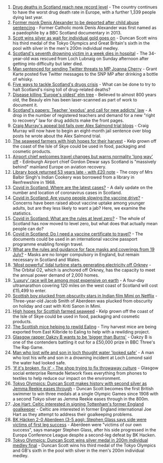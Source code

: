 1. [Drug deaths in Scotland reach new record level](https://www.bbc.co.uk/news/uk-scotland-58024296) - The country continues to have the worst drug death rate in Europe, with a further 1,339 people dying last year.
2. [Former monk Denis Alexander to be deported after child abuse sentencing](https://www.bbc.co.uk/news/uk-scotland-highlands-islands-58025383) - Former Catholic monk Denis Alexander was first named as a paedophile by a BBC Scotland documentary in 2013.
3. [Scott wins silver as wait for individual gold goes on](https://www.bbc.co.uk/sport/olympics/58021616) - Duncan Scott wins his third medal of the Tokyo Olympics and Great Britain's sixth in the pool with silver in the men's 200m individual medley.
4. [Scotland's seventh drowning victim in a week dies in hospital](https://www.bbc.co.uk/news/uk-scotland-tayside-central-58026262) - The 34-year-old was rescued from Loch Lubnaig on Sunday afternoon after getting into difficulty but later died.
5. [Man sentenced for sending Twitter threats to MP Joanna Cherry](https://www.bbc.co.uk/news/uk-scotland-edinburgh-east-fife-58025872) - Grant Karte posted five Twitter messages to the SNP MP after drinking a bottle of whisky.
6. [Five ways to tackle Scotland's drugs crisis](https://www.bbc.co.uk/news/uk-scotland-glasgow-west-48921696) - What can be done to try to halt Scotland's rising toll of drug-related deaths?
7. [Disease killing 'Europe's oldest' elm tree](https://www.bbc.co.uk/news/uk-scotland-highlands-islands-58013952) - Believed to almost 800 years old, the Beauly elm has been laser-scanned as part of work to document it.
8. [Scotland's papers: Teacher 'exodus' and call for new addicts' law](https://www.bbc.co.uk/news/uk-scotland-58021216) - A drop in the number of registered teachers and demand for a new "right to recovery" law for drug addicts make the front pages.
9. [Craig Murray's appeal bid fails over Alex Salmond trial blogs](https://www.bbc.co.uk/news/uk-scotland-58018127) - Craig Murray will now have to begin an eight-month jail sentence over blog posts he wrote about the Alex Salmond trial.
10. [The seaweed farmers with high hopes for their harvest](https://www.bbc.co.uk/news/uk-scotland-57996627) - Kelp grown off the coast of the Isle of Skye could be used in food, packaging and cosmetic products.
11. [Airport chief welcomes travel changes but warns normality 'long way' off](https://www.bbc.co.uk/news/uk-scotland-58010197) - Edinburgh Airport chief Gordon Dewar says Scotland is "massively behind" mainland Europe on aviation recovery.
12. [Library book returned 53 years late - with £20 note](https://www.bbc.co.uk/news/uk-scotland-glasgow-west-58009418) - The copy of Mrs Balbir Singh's Indian Cookery was borrowed from a library in Renfrewshire in 1968.
13. [Covid in Scotland: Where are the latest cases?](https://www.bbc.co.uk/news/uk-scotland-53511877) - A daily update on the number and location of coronavirus cases in Scotland.
14. [Covid in Scotland: Are young people slowing the vaccine drive?](https://www.bbc.co.uk/news/uk-scotland-57915106) - Concerns have been raised about vaccine uptake among younger adults, but are they less likely to want a jab? Here, we examine the statistics.
15. [Covid in Scotland: What are the rules at level zero?](https://www.bbc.co.uk/news/uk-scotland-53166816) - The whole of Scotland has now moved to level zero, but what does that actually mean people can do?
16. [Covid in Scotland: Do I need a vaccine certificate to travel?](https://www.bbc.co.uk/news/uk-scotland-57519070) - The documents could be used in an international vaccine passport programme enabling foreign travel.
17. [What are the rules and guidance for face masks and coverings from 19 July?](https://www.bbc.co.uk/news/health-51205344) - Masks are no longer compulsory in England, but remain necessary in Scotland and Wales.
18. ['Most powerful' tidal turbine starts generating electricity off Orkney](https://www.bbc.co.uk/news/uk-scotland-north-east-orkney-shetland-57991351) - The Orbital O2, which is anchored off Orkney, has the capacity to meet the annual power demand of 2,000 homes.
19. ['Luxury' race will be among most expensive on earth](https://www.bbc.co.uk/news/uk-scotland-57975285) - A four-day ultramarathon covering 120 miles on the west coast of Scotland will cost £15,499 to enter.
20. [Scottish boy plucked from obscurity stars in Indian film Mimi on Netflix](https://www.bbc.co.uk/news/uk-scotland-north-east-orkney-shetland-57983621) - Three-year-old Jacob Smith of Aberdeen was plucked from obscurity on holiday and cast with Kriti Sanon in Mimi.
21. [High hopes for Scottish farmed seaweed](https://www.bbc.co.uk/news/uk-scotland-58020364) - Kelp grown off the coast of the Isle of Skye could be used in food, packaging and cosmetic products.
22. [The Scottish mice helping to rewild Ealing](https://www.bbc.co.uk/news/uk-scotland-58002484) - Tiny harvest mice are being exported from East Kilbride to Ealing to help with a rewilding project.
23. [Glasgow rapper Oakzy B wants to be 'bigger than Burns'](https://www.bbc.co.uk/news/uk-scotland-57982866) - Oakzy B is one of the contenders battling it out for a £50,000 prize in BBC Three's The Rap Game.
24. [Man who lost wife and son in loch thought water 'looked safe'](https://www.bbc.co.uk/news/uk-scotland-glasgow-west-57968728) - A man who lost his wife and son in a drowning incident at Loch Lomond said the water had looked safe.
25. ['If it's broken, fix it' - The shop trying to fix throwaway culture](https://www.bbc.co.uk/news/uk-scotland-57945907) - Glasgow social enterprise Remade Network fixes everything from phones to textiles to help reduce our impact on the environment.
26. [Tokyo Olympics: Duncan Scott makes history with second silver as Jemma Reekie eases through](https://www.bbc.co.uk/sport/olympics/58024258) - Duncan Scott becomes the first British swimmer to win three medals at a single Olympic Games since 1908 with a second Tokyo silver as Jemma Reekie eases through in the 800m.
27. [Joe Hart: Celtic interested in signing Tottenham's former England goalkeeper](https://www.bbc.co.uk/sport/football/58019807) - Celtic are interested in former England international Joe Hart as they attempt to address their goalkeeping problems.
28. [BK Häcken 2-0 Aberdeen (3-5 agg): Stephen Glass says side were victims of first leg success](https://www.bbc.co.uk/sport/football/57972231) - Aberdeen were "victims of our own success", says manager Stephen Glass, after his side progressed in the Europa Conference League despite a second-leg defeat by BK Hacken.
29. [Tokyo Olympics: Duncan Scott wins silver medal in 200m individual medley final](https://www.bbc.co.uk/sport/av/olympics/58021767) - Duncan Scott wins his third medal of the Tokyo Olympics and GB's sixth in the pool with silver in the men's 200m individual medley.
